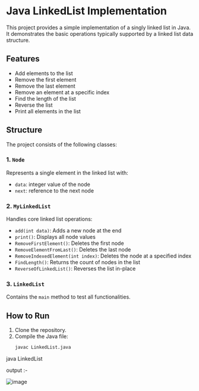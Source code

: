 # Java LinkedList Implementation

This project provides a simple implementation of a singly linked list in Java. It demonstrates the basic operations typically supported by a linked list data structure.

## Features

- Add elements to the list
- Remove the first element
- Remove the last element
- Remove an element at a specific index
- Find the length of the list
- Reverse the list
- Print all elements in the list

## Structure

The project consists of the following classes:

### 1. `Node`

Represents a single element in the linked list with:
- `data`: integer value of the node
- `next`: reference to the next node

### 2. `MyLinkedList`

Handles core linked list operations:
- `add(int data)`: Adds a new node at the end
- `print()`: Displays all node values
- `RemoveFirstElement()`: Deletes the first node
- `RemoveElementFromLast()`: Deletes the last node
- `RemoveIndexedElement(int index)`: Deletes the node at a specified index
- `FindLength()`: Returns the count of nodes in the list
- `ReverseOfLinkedList()`: Reverses the list in-place

### 3. `LinkedList`

Contains the `main` method to test all functionalities.


## How to Run

1. Clone the repository.
2. Compile the Java file:
   ```bash
   javac LinkedList.java

java LinkedList

output :-

![image](https://github.com/user-attachments/assets/6902574c-e3a2-41e7-95c7-d0920167ffae)

